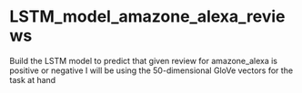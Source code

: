 # LSTM_model_amazone_alexa_reviews
Build the LSTM model to predict that given review for amazone_alexa is positive or negative
I will be using the 50-dimensional GloVe vectors for the task at hand
